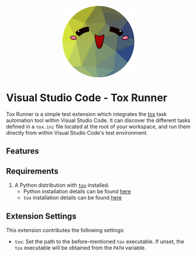 <p align='center'><img src="img/icon.png" align="center"></p>

# Visual Studio Code - Tox Runner

Tox Runner is a simple test extension which integrates the [tox][tox] task automation 
tool within Visual Studio Code. It can discover the different tasks defined in a `tox.ini`
file located at the root of your workspace, and run them directly from within Visual Studio
Code's test environment.

## Features


## Requirements

1. A Python distribution with [`tox`][tox] installed.  
   * Python installation details can be found [here][python-installation]
   * `tox` installation details can be found [here][tox-installation]

## Extension Settings

This extension contributes the following settings:

* `tox`: Set the path to the before-mentioned `tox` executable. If unset, the `tox` executable will be obtained from the `PATH` variable.


[tox]: https://tox.wiki/en/latest/index.html
[python-installation]: https://www.python.org/downloads/
[tox-installation]: https://tox.wiki/en/latest/installation.html